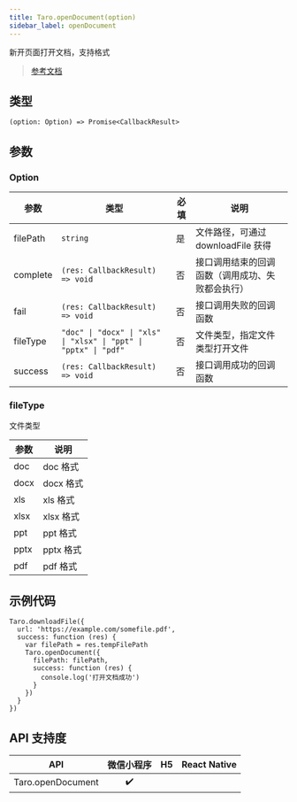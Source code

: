 ```yaml
---
title: Taro.openDocument(option)
sidebar_label: openDocument
---
```


新开页面打开文档，支持格式

> [参考文档](https://developers.weixin.qq.com/miniprogram/dev/api/file/wx.openDocument.html)

## 类型

```tsx
(option: Option) => Promise<CallbackResult>
```

## 参数

### Option

<table>
  <thead>
    <tr>
      <th>参数</th>
      <th>类型</th>
      <th style={{ textAlign: "center"}}>必填</th>
      <th>说明</th>
    </tr>
  </thead>
  <tbody>
    <tr>
      <td>filePath</td>
      <td><code>string</code></td>
      <td style={{ textAlign: "center"}}>是</td>
      <td>文件路径，可通过 downloadFile 获得</td>
    </tr>
    <tr>
      <td>complete</td>
      <td><code>(res: CallbackResult) =&gt; void</code></td>
      <td style={{ textAlign: "center"}}>否</td>
      <td>接口调用结束的回调函数（调用成功、失败都会执行）</td>
    </tr>
    <tr>
      <td>fail</td>
      <td><code>(res: CallbackResult) =&gt; void</code></td>
      <td style={{ textAlign: "center"}}>否</td>
      <td>接口调用失败的回调函数</td>
    </tr>
    <tr>
      <td>fileType</td>
      <td><code>&quot;doc&quot; | &quot;docx&quot; | &quot;xls&quot; | &quot;xlsx&quot; | &quot;ppt&quot; | &quot;pptx&quot; | &quot;pdf&quot;</code></td>
      <td style={{ textAlign: "center"}}>否</td>
      <td>文件类型，指定文件类型打开文件</td>
    </tr>
    <tr>
      <td>success</td>
      <td><code>(res: CallbackResult) =&gt; void</code></td>
      <td style={{ textAlign: "center"}}>否</td>
      <td>接口调用成功的回调函数</td>
    </tr>
  </tbody>
</table>

### fileType

文件类型

<table>
  <thead>
    <tr>
      <th>参数</th>
      <th>说明</th>
    </tr>
  </thead>
  <tbody>
    <tr>
      <td>doc</td>
      <td>doc 格式</td>
    </tr>
    <tr>
      <td>docx</td>
      <td>docx 格式</td>
    </tr>
    <tr>
      <td>xls</td>
      <td>xls 格式</td>
    </tr>
    <tr>
      <td>xlsx</td>
      <td>xlsx 格式</td>
    </tr>
    <tr>
      <td>ppt</td>
      <td>ppt 格式</td>
    </tr>
    <tr>
      <td>pptx</td>
      <td>pptx 格式</td>
    </tr>
    <tr>
      <td>pdf</td>
      <td>pdf 格式</td>
    </tr>
  </tbody>
</table>

## 示例代码

```tsx
Taro.downloadFile({
  url: 'https://example.com/somefile.pdf',
  success: function (res) {
    var filePath = res.tempFilePath
    Taro.openDocument({
      filePath: filePath,
      success: function (res) {
        console.log('打开文档成功')
      }
    })
  }
})
```

## API 支持度

|        API        | 微信小程序 | H5 | React Native |
|:-----------------:|:-----:|:--:|:------------:|
| Taro.openDocument |  ✔️   |    |              |
